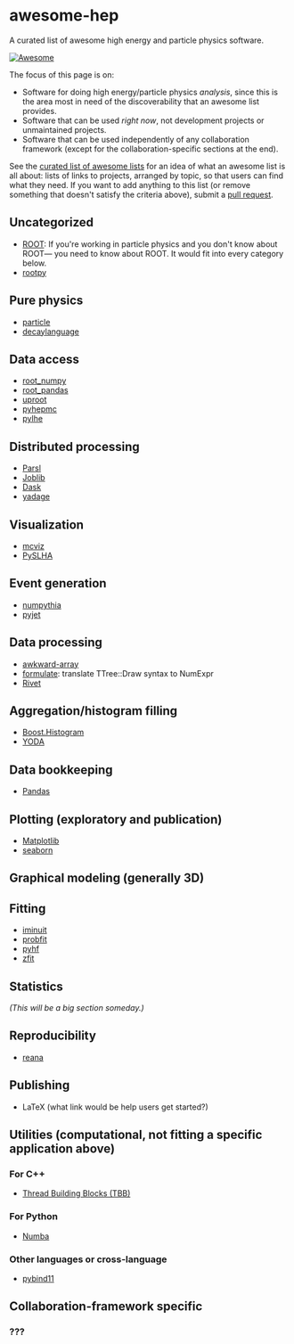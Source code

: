 # awesome-hep

A curated list of awesome high energy and particle physics software.

[![Awesome](https://cdn.rawgit.com/sindresorhus/awesome/d7305f38d29fed78fa85652e3a63e154dd8e8829/media/badge.svg)](https://github.com/sindresorhus/awesome)

The focus of this page is on:

   * Software for doing high energy/particle physics _analysis_, since this is the area most in need of the discoverability that an awesome list provides.
   * Software that can be used _right now_, not development projects or unmaintained projects.
   * Software that can be used independently of any collaboration framework (except for the collaboration-specific sections at the end).

See the [curated list of awesome lists](https://github.com/sindresorhus/awesome) for an idea of what an awesome list is all about: lists of links to projects, arranged by topic, so that users can find what they need. If you want to add anything to this list (or remove something that doesn't satisfy the criteria above), submit a [pull request](https://github.com/iris-hep/awesome-hep/pulls).

## Uncategorized

  * [ROOT](https://root.cern/): If you're working in particle physics and you don't know about ROOT— you need to know about ROOT. It would fit into every category below.
  * [rootpy](http://www.rootpy.org/)

## Pure physics

   * [particle](https://github.com/scikit-hep/particle)
   * [decaylanguage](https://github.com/scikit-hep/decaylanguage)

## Data access

   * [root_numpy](http://scikit-hep.org/root_numpy/)
   * [root_pandas](https://github.com/scikit-hep/root_pandas)
   * [uproot](https://github.com/scikit-hep/uproot)
   * [pyhepmc](https://pypi.org/project/pyhepmc/)
   * [pylhe](https://pypi.org/project/pylhe/)

## Distributed processing

   * [Parsl](http://parsl-project.org/)
   * [Joblib](https://joblib.readthedocs.io/en/latest/)
   * [Dask](http://dask.pydata.org)
   * [yadage](https://github.com/yadage/yadage)

## Visualization
   * [mcviz](https://github.com/mcviz/mcviz)
   * [PySLHA](https://pypi.org/project/pyslha/)

## Event generation

   * [numpythia](https://github.com/scikit-hep/numpythia)
   * [pyjet](https://github.com/scikit-hep/pyjet)

## Data processing

   * [awkward-array](https://github.com/scikit-hep/awkward-array)
   * [formulate](https://github.com/scikit-hep/formulate): translate TTree::Draw syntax to NumExpr
   * [Rivet](https://rivet.hepforge.org)

## Aggregation/histogram filling

   * [Boost.Histogram](https://github.com/HDembinski/histogram)
   * [YODA](https://yoda.hepforge.org/)

## Data bookkeeping

   * [Pandas](https://pandas.pydata.org/)

## Plotting (exploratory and publication)

   * [Matplotlib](https://matplotlib.org/)
   * [seaborn](https://seaborn.pydata.org/)

## Graphical modeling (generally 3D)

## Fitting

   * [iminuit](https://iminuit.readthedocs.io/en/latest/)
   * [probfit](https://probfit.readthedocs.io/en/latest/)
   * [pyhf](https://diana-hep.org/pyhf/)
   * [zfit](https://github.com/zfit/zfit)

## Statistics

_(This will be a big section someday.)_

## Reproducibility

   * [reana](http://reanahub.io/)

## Publishing

   * LaTeX (what link would be help users get started?)

## Utilities (computational, not fitting a specific application above)

### For C++

   * [Thread Building Blocks (TBB)](https://www.threadingbuildingblocks.org/)

### For Python

   * [Numba](http://numba.pydata.org/)

### Other languages or cross-language

   * [pybind11](https://pybind11.readthedocs.io/en/stable/)

## Collaboration-framework specific

### ???
